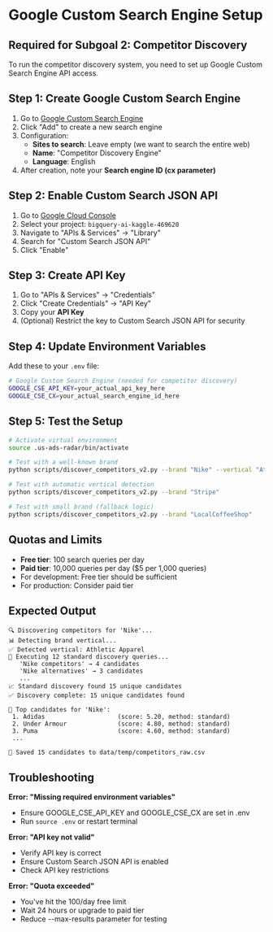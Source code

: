 # Google Custom Search Engine Setup

## Required for Subgoal 2: Competitor Discovery

To run the competitor discovery system, you need to set up Google Custom Search Engine API access.

## Step 1: Create Google Custom Search Engine

1. Go to [Google Custom Search Engine](https://cse.google.com/cse/)
2. Click "Add" to create a new search engine
3. Configuration:
   - **Sites to search**: Leave empty (we want to search the entire web)
   - **Name**: "Competitor Discovery Engine" 
   - **Language**: English
4. After creation, note your **Search engine ID (cx parameter)**

## Step 2: Enable Custom Search JSON API

1. Go to [Google Cloud Console](https://console.cloud.google.com/)
2. Select your project: `bigquery-ai-kaggle-469620`
3. Navigate to "APIs & Services" → "Library"
4. Search for "Custom Search JSON API"
5. Click "Enable"

## Step 3: Create API Key

1. Go to "APIs & Services" → "Credentials"
2. Click "Create Credentials" → "API Key"
3. Copy your **API Key**
4. (Optional) Restrict the key to Custom Search JSON API for security

## Step 4: Update Environment Variables

Add these to your `.env` file:
```bash
# Google Custom Search Engine (needed for competitor discovery)
GOOGLE_CSE_API_KEY=your_actual_api_key_here
GOOGLE_CSE_CX=your_actual_search_engine_id_here
```

## Step 5: Test the Setup

```bash
# Activate virtual environment
source .us-ads-radar/bin/activate

# Test with a well-known brand
python scripts/discover_competitors_v2.py --brand "Nike" --vertical "Athletic Apparel"

# Test with automatic vertical detection
python scripts/discover_competitors_v2.py --brand "Stripe"

# Test with small brand (fallback logic)
python scripts/discover_competitors_v2.py --brand "LocalCoffeeShop"
```

## Quotas and Limits

- **Free tier**: 100 search queries per day
- **Paid tier**: 10,000 queries per day ($5 per 1,000 queries)
- For development: Free tier should be sufficient
- For production: Consider paid tier

## Expected Output

```
🔍 Discovering competitors for 'Nike'...
📊 Detecting brand vertical...
✅ Detected vertical: Athletic Apparel
🎯 Executing 12 standard discovery queries...
   'Nike competitors' → 4 candidates
   'Nike alternatives' → 3 candidates
   ...
📈 Standard discovery found 15 unique candidates
✅ Discovery complete: 15 unique candidates found

🎉 Top candidates for 'Nike':
 1. Adidas                    (score: 5.20, method: standard)
 2. Under Armour              (score: 4.80, method: standard)
 3. Puma                      (score: 4.60, method: standard)
 ...

💾 Saved 15 candidates to data/temp/competitors_raw.csv
```

## Troubleshooting

**Error: "Missing required environment variables"**
- Ensure GOOGLE_CSE_API_KEY and GOOGLE_CSE_CX are set in .env
- Run `source .env` or restart terminal

**Error: "API key not valid"**
- Verify API key is correct
- Ensure Custom Search JSON API is enabled
- Check API key restrictions

**Error: "Quota exceeded"**
- You've hit the 100/day free limit
- Wait 24 hours or upgrade to paid tier
- Reduce --max-results parameter for testing